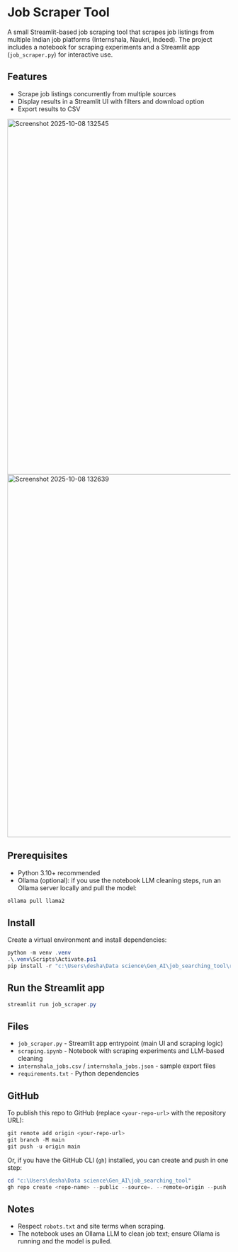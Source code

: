 # Job Scraper Tool

A small Streamlit-based job scraping tool that scrapes job listings from multiple Indian job platforms (Internshala, Naukri, Indeed). The project includes a notebook for scraping experiments and a Streamlit app (`job_scraper.py`) for interactive use.

## Features

- Scrape job listings concurrently from multiple sources
- Display results in a Streamlit UI with filters and download option
- Export results to CSV

<img width="1850" height="803" alt="Screenshot 2025-10-08 132545" src="https://github.com/user-attachments/assets/4ed1246d-a545-40db-8bde-9849dfb9398d" />

<img width="1860" height="820" alt="Screenshot 2025-10-08 132639" src="https://github.com/user-attachments/assets/82739ce9-0075-4748-92e5-21ce9664d979" />

## Prerequisites

- Python 3.10+ recommended
- Ollama (optional): if you use the notebook LLM cleaning steps, run an Ollama server locally and pull the model:

```powershell
ollama pull llama2
```

## Install

Create a virtual environment and install dependencies:

```powershell
python -m venv .venv
.\.venv\Scripts\Activate.ps1
pip install -r "c:\Users\desha\Data science\Gen_AI\job_searching_tool\requirements.txt"
```

## Run the Streamlit app

```powershell
streamlit run job_scraper.py
```

## Files

- `job_scraper.py` - Streamlit app entrypoint (main UI and scraping logic)
- `scraping.ipynb` - Notebook with scraping experiments and LLM-based cleaning
- `internshala_jobs.csv` / `internshala_jobs.json` - sample export files
- `requirements.txt` - Python dependencies

## GitHub

To publish this repo to GitHub (replace `<your-repo-url>` with the repository URL):

```powershell
git remote add origin <your-repo-url>
git branch -M main
git push -u origin main
```

Or, if you have the GitHub CLI (`gh`) installed, you can create and push in one step:

```powershell
cd "c:\Users\desha\Data science\Gen_AI\job_searching_tool"
gh repo create <repo-name> --public --source=. --remote=origin --push
```

## Notes

- Respect `robots.txt` and site terms when scraping.
- The notebook uses an Ollama LLM to clean job text; ensure Ollama is running and the model is pulled.

